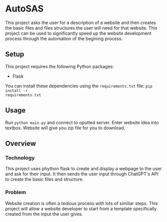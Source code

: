 # AutoSAS

This project asks the user for a description of a website and then creates the basic files and files structures the user will need for that website. This project can be used to significantly speed up the website development process through the automation of the begining process. 
## Setup
This project requires the following Python packages:

- Flask

You can install these dependencies using the `requirements.txt` file: <code>pip install -r requirements.txt</code>

## Usage 
Run <code>python main.py</code> and connect to oputted server. Enter website idea into textbox. Website will give you zip file for you to download. 

## Overview

### Technology

This project uses phython flask to create and display a webpage to the user and ask for their input. It then sends the user input through ChatGPT's API to create the basic files and structure. 

### Problem

Website creation is often a tedious process with lots of similiar steps. This project will allow a website developer to start from a template specifically created from the input the user gives. 

